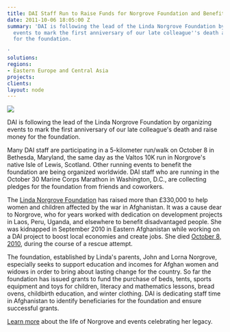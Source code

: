 ```yaml
---
title: DAI Staff Run to Raise Funds for Norgrove Foundation and Benefit Afghan Women
date: 2011-10-06 18:05:00 Z
summary: 'DAI is following the lead of the Linda Norgrove Foundation by organizing
  events to mark the first anniversary of our late colleague''s death and raise money
  for the foundation.

'
solutions: 
regions:
- Eastern Europe and Central Asia
projects: 
clients: 
layout: node
---
```


![][1]

DAI is following the lead of the Linda Norgrove Foundation by organizing events to mark the first anniversary of our late colleague's death and raise money for the foundation.

Many DAI staff are participating in a 5-kilometer run/walk on October 8 in Bethesda, Maryland, the same day as the Valtos 10K run in Norgrove's native Isle of Lewis, Scotland. Other running events to benefit the foundation are being organized worldwide. DAI staff who are running in the October 30 Marine Corps Marathon in Washington, D.C., are collecting pledges for the foundation from friends and coworkers.

The [Linda Norgrove Foundation][2] has raised more than £330,000 to help women and children affected by the war in Afghanistan. It was a cause dear to Norgrove, who for years worked with dedication on development projects in Laos, Peru, Uganda, and elsewhere to benefit disadvantaged people. She was kidnapped in September 2010 in Eastern Afghanistan while working on a DAI project to boost local economies and create jobs. She died [October 8, 2010][3], during the course of a rescue attempt.

The foundation, established by Linda's parents, John and Lorna Norgrove, especially seeks to support education and incomes for Afghan women and widows in order to bring about lasting change for the country. So far the foundation has issued grants to fund the purchase of beds, tents, sports equipment and toys for children, literacy and mathematics lessons, bread ovens, childbirth education, and winter clothing. DAI is dedicating staff time in Afghanistan to identify beneficiaries for the foundation and ensure successful grants.

[Learn more][2] about the life of Norgrove and events celebrating her legacy.

[1]: https://assetify-dai.com/news/GroupShot.jpg
[2]: http://www.lindanorgrovefoundation.org/
[3]: /news/dai-mourns-loss-friend-and-colleague-linda-norgrove
